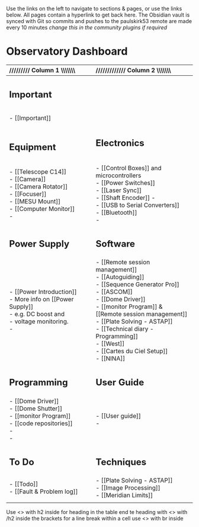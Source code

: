 Use the links on the left to navigate to sections & pages, or use the links below. All pages contain a hyperlink to get back here.
The Obsidian vault is synced with Git so commits and pushes to the paulskirk53 remote are made every 10 minutes *change this in the community plugins if required*

# Observatory Dashboard

| ///////// Column 1 \\\\\\\\\\\\\                                                                                                | ///////////// Column 2 \\\\\\\\\\\\\\                                                                                                                                                                                                                                                                                 |
| :------------------------------------------------------------------------------------------------------------------------------ | :-------------------------------------------------------------------------------------------------------------------------------------------------------------------------------------------------------------------------------------------------------------------------------------------------------------------- |
| <h2>Important</h2><br>- [[Important]]<br><br><h2>Equipment</h2>                                                                 | <br><br><br><br><br><br><h2>Electronics</h2>                                                                                                                                                                                                                                                                          |
|                                                                                                                                 |                                                                                                                                                                                                                                                                                                                       |
| - [[Telescope C14]]<br>- [[Camera]]<br>- [[Camera Rotator]]<br>- [[Focuser]]<br>- [[MESU Mount]]<br>- [[Computer Monitor]]<br>- | - [[Control Boxes]] and microcontrollers<br>- [[Power Switches]]<br>- [[Laser Sync]]<br>- [[Shaft Encoder]] - <br>- [[USB to Serial Converters]]<br>- [[Bluetooth]]<br>-                                                                                                                                              |
| <h2>Power Supply</h2>                                                                                                           | <h2>Software</h2>                                                                                                                                                                                                                                                                                                     |
| - [[Power Introduction]]<br>- More info on [[Power Supply]] <br>- e.g. DC boost and <br>- voltage monitoring.<br>-              | - [[Remote session management]]<br>- [[Autoguiding]]<br>- [[Sequence Generator Pro]]<br>- [[ASCOM]]<br>- [[Dome Driver]]<br>- [[monitor Program]] & <br>[[Remote session management]]<br>- [[Plate Solving - ASTAP]]<br>- [[Technical diary - Programming]]<br>- [[West]]<br>- [[Cartes du Ciel Setup]]<br>- [[NINA]] |
| <h2>Programming</h2>                                                                                                            | <h2>User Guide</h2>                                                                                                                                                                                                                                                                                                   |
| - [[Dome Driver]]<br>- [[Dome Shutter]]<br>- [[monitor Program]]<br>- [[code repositories]]<br>- <br>-                          | - [[User guide]]<br>-                                                                                                                                                                                                                                                                                                 |
| <h2>To Do</h2>                                                                                                                  | <h2>Techniques</h2>                                                                                                                                                                                                                                                                                                   |
| - [[Todo]]<br>- [[Fault & Problem log]]                                                                                         | - [[Plate Solving - ASTAP]]<br>- [[Image Processing]]<br>- [[Meridian Limits]]                                                                                                                                                                                                                                        |
|                                                                                                                                 |                                                                                                                                                                                                                                                                                                                       |

Use <> with h2 inside for heading in the table end te heading with <> with /h2 inside the brackets
for a line break within a cell use <> with br inside

